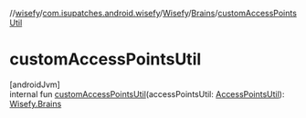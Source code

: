 //[wisefy](../../../../index.md)/[com.isupatches.android.wisefy](../../index.md)/[Wisefy](../index.md)/[Brains](index.md)/[customAccessPointsUtil](custom-access-points-util.md)

# customAccessPointsUtil

[androidJvm]\
internal fun [customAccessPointsUtil](custom-access-points-util.md)(accessPointsUtil: [AccessPointsUtil](../../../com.isupatches.android.wisefy.accesspoints/-access-points-util/index.md)): [Wisefy.Brains](index.md)
